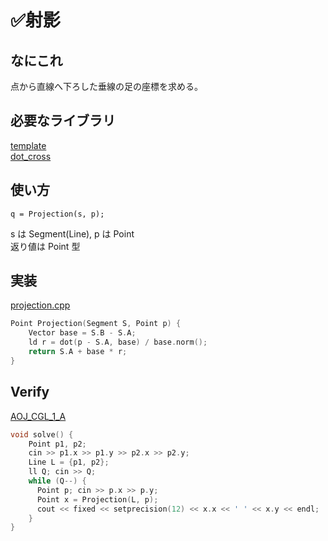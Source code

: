 # ✅射影

## なにこれ
点から直線へ下ろした垂線の足の座標を求める。

## 必要なライブラリ
[template](https://github.com/Oxojo/Oxojo-Library/blob/main/Geometry/template.md) <br>
[dot_cross](https://github.com/Oxojo/Oxojo-Library/blob/main/Geometry/dot_cross.md)

## 使い方
```
q = Projection(s, p);
```
s は Segment(Line), p は Point<br>
返り値は Point 型

## 実装
[projection.cpp](https://github.com/Oxojo/Oxojo-Library/blob/main/Geometry/projection.cpp)
```cpp
Point Projection(Segment S, Point p) {
    Vector base = S.B - S.A;
    ld r = dot(p - S.A, base) / base.norm();
    return S.A + base * r;
}
```

## Verify
[AOJ_CGL_1_A](https://onlinejudge.u-aizu.ac.jp/courses/library/4/CGL/1/CGL_1_A)
```cpp
void solve() {
	Point p1, p2;
    cin >> p1.x >> p1.y >> p2.x >> p2.y;
    Line L = {p1, p2};
    ll Q; cin >> Q;
    while (Q--) {
      Point p; cin >> p.x >> p.y;
      Point x = Projection(L, p);
      cout << fixed << setprecision(12) << x.x << ' ' << x.y << endl;
    }
}
```
